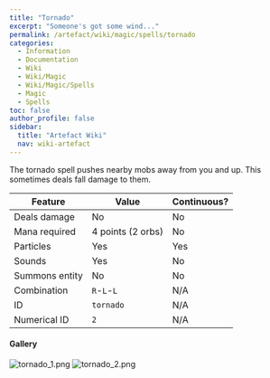 ```yaml
---
title: "Tornado"
excerpt: "Someone's got some wind..."
permalink: /artefact/wiki/magic/spells/tornado
categories:
  - Information
  - Documentation
  - Wiki
  - Wiki/Magic
  - Wiki/Magic/Spells
  - Magic
  - Spells
toc: false
author_profile: false
sidebar:
  title: "Artefact Wiki"
  nav: wiki-artefact
---
```


The tornado spell pushes nearby mobs away from you and up. This sometimes deals fall damage to them.

| Feature              | Value             | Continuous? |
| -------------------- | ----------------- | ----------- |
| Deals damage         | No                | No          |
| Mana required        | 4 points (2 orbs) | No          |
| Particles            | Yes               | Yes         |
| Sounds               | Yes               | No          |
| Summons entity       | No                | No          |
| Combination          | `R`-`L`-`L`       | N/A         |
| ID                   | `tornado`         | N/A         |
| Numerical ID         | `2`               | N/A         |

#### Gallery
![tornado_1.png](https://origamistudio.github.io/assets/images/screenshots/spells/tornado_1.png)
![tornado_2.png](https://origamistudio.github.io/assets/images/screenshots/spells/tornado_2.png)
